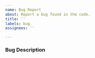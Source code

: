 ```yaml
---
name: Bug Report
about: Report a bug found in the code.
title: ''
labels: bug
assignees: ''

---
```


### Bug Description
